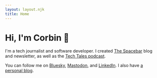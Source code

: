 ```yaml
---
layout: layout.njk
title: Home
---
```


# Hi, I'm Corbin 👋

I'm a tech journalist and software developer. I created [The Spacebar](https://www.spacebar.news/#/portal/signup) blog and newsletter, as well as the [Tech Tales podcast](https://techtalesshow.com/).

You can follow me on [Bluesky](https://bsky.app/profile/corbin.io), [Mastodon](https://toot.community/@corbin), and [LinkedIn](https://www.linkedin.com/in/corbindavenport/). I also have [a personal blog](https://blog.corbin.io).